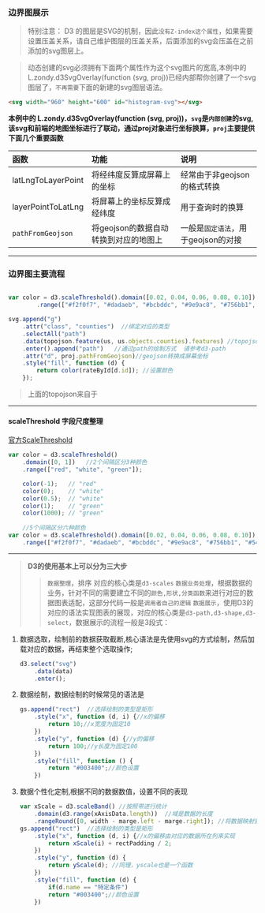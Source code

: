 ### 边界图展示

> 特别注意： D3 的图层是SVG的机制，因此`没有Z-index这个属性`，如果需要设置压盖关系，请自己维护图层的压盖关系，后面添加的svg会压盖在之前添加的svg图层上。

> 动态创建的svg必须拥有下面两个属性作为这个svg图片的宽高,本例中的L.zondy.d3SvgOverlay(function (svg, proj))已经内部帮你创建了一个svg图层了，`不再需要`下面的新建的svg图层语法。
``` html
<svg width="960" height="600" id="histogram-svg"></svg>
```

**本例中的 L.zondy.d3SvgOverlay(function (svg, proj))，`svg`是`内部创建`的svg,该svg和前端的地图坐标进行了联动，通过proj对象进行坐标换算，`proj`主要提供下面几个重要函数**

|函数|功能|说明|
|:---|:---|:---|
|latLngToLayerPoint|将经纬度反算成屏幕上的坐标|经常由于非geojson的格式转换|
|layerPointToLatLng|将屏幕上的坐标反算成经纬度|用于查询时的换算|
|`pathFromGeojson`|将geojson的数据自动转换到对应的地图上|一般是`固定语法`，用于geojson的对接|

---

### 边界图主要流程

``` javascript

var color = d3.scaleThreshold().domain([0.02, 0.04, 0.06, 0.08, 0.10])
        .range(["#f2f0f7", "#dadaeb", "#bcbddc", "#9e9ac8", "#756bb1", "#54278f"]);

svg.append("g")
    .attr("class", "counties")  //绑定对应的类型
    .selectAll("path")
    .data(topojson.feature(us, us.objects.counties).features) //topojson转换成geojson
    .enter().append("path")   //通过path的绘制方式  请参考d3-path
    .attr("d", proj.pathFromGeojson)//geojson转换成屏幕坐标
    .style("fill", function (d) {
        return color(rateById[d.id]); //设置颜色
    });
```

> 上面的topojson来自于 **<script include="d3,geojson" src="../../libs/zondyclient/include-leaflet-local.js"></script>**

---
#### scaleThreshold 字段尺度整理
[官方ScaleThreshold](https://github.com/d3/d3-scale/blob/master/README.md#scaleThreshold)

``` javascript
var color = d3.scaleThreshold()
    .domain([0, 1])   //2个间隔区分3种颜色
    .range(["red", "white", "green"]);

    color(-1);   // "red"
    color(0);    // "white"
    color(0.5);  // "white"
    color(1);    // "green"
    color(1000); // "green"
    
    //5个间隔区分六种颜色
var color = d3.scaleThreshold().domain([0.02, 0.04, 0.06, 0.08, 0.10])
    .range(["#f2f0f7", "#dadaeb", "#bcbddc", "#9e9ac8", "#756bb1", "#54278f"]);

```

---

> **D3的使用基本上可以分为三大步**
> > `数据整理`，排序 对应的核心类是`d3-scales`
> > `数据业务处理`，根据数据的业务，针对不同的需要建立不同的`颜色,形状,分类函数`来进行对应的数据图表适配，这部分代码一般是`调用者自己的逻辑`
> > `数据展示`，使用D3的对应的语法实现图表的展现，对应的核心类是`d3-path,d3-shape,d3-select`，数据展示的流程一般是3段式：


1. 数据选取，绘制前的数据获取截断,核心语法是先使用svg的方式绘制，然后加载对应的数据，再结束整个选取操作;
    ~~~ javascript
    d3.select("svg")
        .data(data)
        .enter();
    ~~~
2. 数据绘制，数据绘制的时候常见的语法是
    ~~~ javascript
    gs.append("rect")  //选择绘制的类型是矩形
        .style("x", function (d, i) {//x的偏移
            return 10;//x宽度为固定10
        })
        .style("y", function (d) {//y的偏移
            return 100;//y长度为固定100
        })
        .style("fill", function () {
            return "#003400";//颜色设置
        })  
    ~~~

3. 数据个性化定制,根据不同的数据数值，设置不同的表现
    ~~~ javascript
    var xScale = d3.scaleBand() //按照带进行统计
        .domain(d3.range(xAxisData.length))  //域是数据的长度
        .rangeRound([0, width - marge.left - marge.right]); //将数据映射到图表的宽度上
    gs.append("rect")  //选择绘制的类型是矩形
        .style("x", function (d, i) {//x的偏移由对应的数据所在列来实现
            return xScale(i) + rectPadding / 2;
        })
        .style("y", function (d) {
            return yScale(d); //同理，yscale也是一个函数
        })
        .style("fill", function (d) {
            if(d.name == "特定条件")
            return "#003400";//颜色设置
        })
    ~~~


